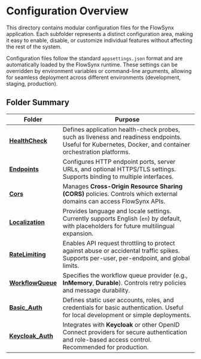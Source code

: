 # Configuration Overview

This directory contains modular configuration files for the FlowSynx application.
Each subfolder represents a distinct configuration area, making it easy to enable, disable, or customize individual features without affecting the rest of the system.

Configuration files follow the standard `appsettings.json` format and are automatically loaded by the FlowSynx runtime.
These settings can be overridden by environment variables or command-line arguments, allowing for seamless deployment across different environments (development, staging, production).

## Folder Summary

| Folder                                              | Purpose                                                                                                                                                  |
| --------------------------------------------------- | -------------------------------------------------------------------------------------------------------------------------------------------------------- |
| [**HealthCheck**](/configuration/health-check/)     | Defines application health-check probes, such as liveness and readiness endpoints. Useful for Kubernetes, Docker, and container orchestration platforms. |
| [**Endpoints**](/configuration/endpoints/)          | Configures HTTP endpoint ports, server URLs, and optional HTTPS/TLS settings. Supports binding to multiple interfaces.                                   |
| [**Cors**](/configuration/cors/)                    | Manages **Cross-Origin Resource Sharing (CORS)** policies. Controls which external domains can access FlowSynx APIs.                                     |
| [**Localization**](/configuration/localization/)    | Provides language and locale settings. Currently supports English (`en`) by default, with placeholders for future multilingual expansion.                |
| [**RateLimiting**](/configuration/rate-limiting/)   | Enables API request throttling to protect against abuse or accidental traffic spikes. Supports per-user, per-endpoint, and global limits.                |
| [**WorkflowQueue**](/configuration/workflow-queue/) | Specifies the workflow queue provider (e.g., **InMemory**, **Durable**). Controls retry policies and message durability.         |
| [**Basic\_Auth**](/configuration/basic-auth/)       | Defines static user accounts, roles, and credentials for basic authentication. Useful for local development or simple deployments.                       |
| [**Keycloak\_Auth**](/configuration/keycloak_auth/) | Integrates with **Keycloak** or other OpenID Connect providers for secure authentication and role-based access control. Recommended for production.      |
